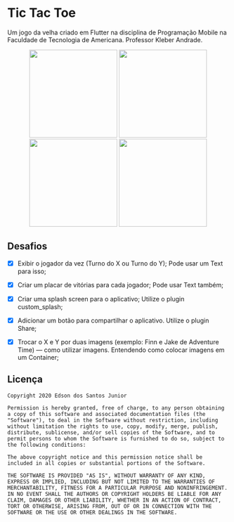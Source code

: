 # Tic Tac Toe

Um jogo da velha criado em Flutter na disciplina de Programação Mobile
na Faculdade de Tecnologia de Americana. Professor Kleber Andrade.

<p align="center">
    <img src="https://res.cloudinary.com/edsan/image/upload/v1602014095/tic-tac-toe/tictactoe01_akdim9.png" width="200" />
    <img src="https://res.cloudinary.com/edsan/image/upload/v1602014095/tic-tac-toe/tictactoe02_jhkjai.png" width="200" />
    <img src="https://res.cloudinary.com/edsan/image/upload/v1602014095/tic-tac-toe/tictactoe03_k8f4a2.png" width="200" />
    <img src="https://res.cloudinary.com/edsan/image/upload/v1602014168/tic-tac-toe/tictactoe04_rtzco1.png" width="200" />
</p>

## Desafios
*   [x] Exibir o jogador da vez (Turno do X ou Turno do Y); Pode usar um Text para isso;
*   [x] Criar um placar de vitórias para cada jogador; Pode usar Text também;
*   [x] Criar uma splash screen para o aplicativo; Utilize o plugin custom_splash;
*   [x] Adicionar um botão para compartilhar o aplicativo. Utilize o plugin Share;
*   [x] Trocar o X e Y por duas imagens (exemplo: Finn e Jake de Adventure Time) — como utilizar imagens. Entendendo como colocar imagens em um Container;



## Licença

    Copyright 2020 Edson dos Santos Junior

    Permission is hereby granted, free of charge, to any person obtaining a copy of this software and associated documentation files (the "Software"), to deal in the Software without restriction, including without limitation the rights to use, copy, modify, merge, publish, distribute, sublicense, and/or sell copies of the Software, and to permit persons to whom the Software is furnished to do so, subject to the following conditions:

    The above copyright notice and this permission notice shall be included in all copies or substantial portions of the Software.

    THE SOFTWARE IS PROVIDED "AS IS", WITHOUT WARRANTY OF ANY KIND, EXPRESS OR IMPLIED, INCLUDING BUT NOT LIMITED TO THE WARRANTIES OF MERCHANTABILITY, FITNESS FOR A PARTICULAR PURPOSE AND NONINFRINGEMENT. IN NO EVENT SHALL THE AUTHORS OR COPYRIGHT HOLDERS BE LIABLE FOR ANY CLAIM, DAMAGES OR OTHER LIABILITY, WHETHER IN AN ACTION OF CONTRACT, TORT OR OTHERWISE, ARISING FROM, OUT OF OR IN CONNECTION WITH THE SOFTWARE OR THE USE OR OTHER DEALINGS IN THE SOFTWARE.
